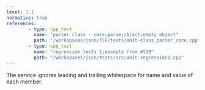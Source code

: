 ```yaml
---
level: 1.1
normative: true
references:
        - type: cpp_test
          name: "parser class - core;parse;object;empty object"
          path: "/workspaces/json/TSF/tests/unit-class_parser_core.cpp"
        - type: cpp_test
          name: "regression tests 1;example from #529"
          path: "/workspaces/json/tests/src/unit-regression1.cpp"
---
```


The service ignores leading and trailing whitespace for name and value of each member.